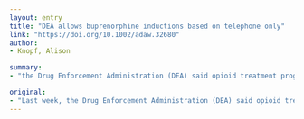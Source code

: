 ```yaml
---
layout: entry
title: "DEA allows buprenorphine inductions based on telephone only"
link: "https://doi.org/10.1002/adaw.32680"
author:
- Knopf, Alison

summary:
- "the Drug Enforcement Administration (DEA) said opioid treatment programs (OTPs) and Drug Addiction Treatment Act (DATA)?waived prescribers can treat new patients with buprenorphine based on a telephone call only. The Controlled Substances Act (CSA) requires all new patients being treated with controlled substances to have an in-person ? or, for now, telemedicine ? physical exam."

original:
- "Last week, the Drug Enforcement Administration (DEA) said opioid treatment programs (OTPs) and Drug Addiction Treatment Act (DATA)?waived prescribers can treat new patients with buprenorphine based on a telephone call only. The Controlled Substances Act (CSA), enforced by the DEA, requires all new patients being treated with controlled substances to have an in-person ? or, for now, telemedicine ? physical exam. Now, however, because of the coexisting COVID-19 pandemic and opioid overdose crisis, the DEA has dropped this requirement. This follows the decision of the Substance Abuse and Mental Health Services Administration (SAMHSA) to allow exemptions from the OTP take-home regulations allowing stable patients to be given 14 or 28 days of methadone doses, instead of coming in more frequently (see DEA, SAMHSA relax OTP/OBOT regulations due to COVID-19, ADAW March 23, https://onlinelibrary.wiley.com/doi/10.1002/adaw.32664)."
---
```


